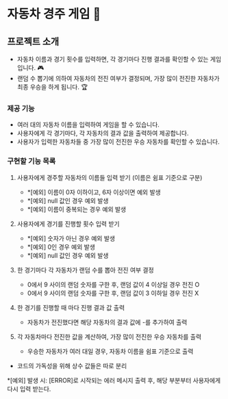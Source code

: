 # 자동차 경주 게임 🚗

## 프로젝트 소개
- 자동차 이름과 경기 횟수를 입력하면, 각 경기마다 진행 결과를 확인할 수 있는 게임입니다. 🎮
- 랜덤 수 뽑기에 의하여 자동차의 전진 여부가 결정되며, 가장 많이 전진한 자동차가 최종 우승을 하게 됩니다. 🏆️


### 제공 기능
- 여러 대의 자동차 이름을 입력하여 게임을 할 수 있습니다.
- 사용자에게 각 경기마다, 각 자동차의 결과 값을 출력하여 제공합니다.
- 사용자가 입력한 자동차들 중 가장 많이 전진한 우승 자동차를 확인할 수 있습니다.

### 구현할 기능 목록

1) 사용자에게 경주할 자동차의 이름들 입력 받기 (이름은 쉼표 기준으로 구분)
    - *[예외] 이름이 0자 이하이고, 6자 이상이면 예외 발생
    - *[예외] null 값인 경우 예외 발생
    - *[예외] 이름이 중복되는 경우 예외 발생


2) 사용자에게 경기를 진행할 횟수 입력 받기
    - *[예외] 숫자가 아닌 경우 예외 발생
    - *[예외] 0인 경우 예외 발생
    - *[예외] null 값인 경우 예외 발생


3) 한 경기마다 각 자동차가 랜덤 수를 뽑아 전진 여부 결정
    - 0에서 9 사이의 랜덤 숫자를 구한 후, 랜덤 값이 4 이상일 경우 전진 O
    - 0에서 9 사이의 랜덤 숫자를 구한 후, 랜덤 값이 3 이하일 경우 전진 X


4) 한 경기를 진행할 때 마다 진행 결과 값 출력
    - 자동차가 전진했다면 해당 자동차의 결과 값에 -를 추가하여 출력


5) 각 자동차마다 전진한 값을 계산하여, 가장 많이 전진한 우승 자동차를 출력
    - 우승한 자동차가 여러 대일 경우, 자동차 이름을 쉼표 기준으로 출력

- 코드의 가독성을 위해 상수 값들은 따로 분리

*[예외] 발생 시: [ERROR]로 시작되는 에러 메시지 출력 후, 해당 부분부터 사용자에게 다시 입력 받는다. 
